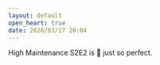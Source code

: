 ```yaml
---
layout: default
open_heart: true
date: 2020/03/17 20:04
---
```


High Maintenance S2E2 is 💯 just so perfect.
